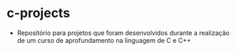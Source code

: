# c-projects

- Repositório para projetos que foram desenvolvidos durante a realização de um curso de aprofundamento na linguagem de C e C++
